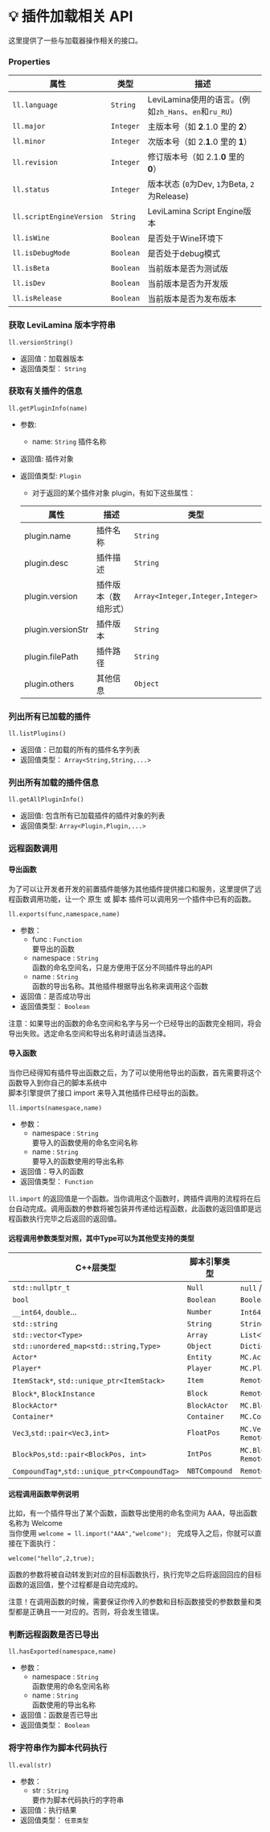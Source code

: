 # 💡 插件加载相关 API

这里提供了一些与加载器操作相关的接口。

### Properties

| 属性                     | 类型      | 描述                                                 |
| ------------------------ | --------- | ---------------------------------------------------- |
| `ll.language`            | `String`  | LeviLamina使用的语言。(例如`zh_Hans`、`en`和`ru_RU`) |
| `ll.major`               | `Integer` | 主版本号（如 **2**.1.0 里的 **2**）                  |
| `ll.minor`               | `Integer` | 次版本号（如 2.**1**.0 里的 **1**）                  |
| `ll.revision`            | `Integer` | 修订版本号（如 2.1.**0** 里的 **0**）                |
| `ll.status`              | `Integer` | 版本状态 (`0`为Dev, `1`为Beta, `2`为Release)         |
| `ll.scriptEngineVersion` | `String`  | LeviLamina Script Engine版本                         |
| `ll.isWine`              | `Boolean` | 是否处于Wine环境下                                   |
| `ll.isDebugMode`         | `Boolean` | 是否处于debug模式                                    |
| `ll.isBeta`              | `Boolean` | 当前版本是否为测试版                                 |
| `ll.isDev`               | `Boolean` | 当前版本是否为开发版                                 |
| `ll.isRelease`           | `Boolean` | 当前版本是否为发布版本                               |


### 获取 LeviLamina 版本字符串

`ll.versionString()`

- 返回值：加载器版本
- 返回值类型： `String`

### 获取有关插件的信息

`ll.getPluginInfo(name)`

- 参数:
  - name: `String`
  插件名称
- 返回值: 插件对象
- 返回值类型:  `Plugin`
  
  - 对于返回的某个插件对象 plugin，有如下这些属性：  

  | 属性              | 描述                 | 类型                             |
  | ----------------- | -------------------- | -------------------------------- |
  | plugin.name       | 插件名称             | `String`                         |
  | plugin.desc       | 插件描述             | `String`                         |
  | plugin.version    | 插件版本（数组形式） | `Array<Integer,Integer,Integer>` |
  | plugin.versionStr | 插件版本             | `String`                         |
  | plugin.filePath   | 插件路径             | `String`                         |
  | plugin.others     | 其他信息             | `Object`                         |

### 列出所有已加载的插件

`ll.listPlugins()`

- 返回值：已加载的所有的插件名字列表
- 返回值类型： `Array<String,String,...>`

### 列出所有加载的插件信息

`ll.getAllPluginInfo()`

- 返回值: 包含所有已加载插件的插件对象的列表
- 返回值类型:  `Array<Plugin,Plugin,...>`

### 远程函数调用

#### 导出函数

为了可以让开发者开发的前置插件能够为其他插件提供接口和服务，这里提供了远程函数调用功能，让一个 原生 或 脚本 插件可以调用另一个插件中已有的函数。

`ll.exports(func,namespace,name)`

- 参数：
  - func : `Function`  
    要导出的函数
  - namespace : `String`  
    函数的命名空间名，只是方便用于区分不同插件导出的API
  - name : `String`  
    函数的导出名称。其他插件根据导出名称来调用这个函数
- 返回值：是否成功导出
- 返回值类型： `Boolean`

注意：如果导出的函数的命名空间和名字与另一个已经导出的函数完全相同，将会导出失败。选定命名空间和导出名称时请适当选择。

#### 导入函数

当你已经得知有插件导出函数之后，为了可以使用他导出的函数，首先需要将这个函数导入到你自己的脚本系统中  
脚本引擎提供了接口 import 来导入其他插件已经导出的函数。

`ll.imports(namespace,name)`

- 参数：
  - namespace : `String`  
    要导入的函数使用的命名空间名称
  - name : `String`  
    要导入的函数使用的导出名称
- 返回值：导入的函数
- 返回值类型： `Function`

`ll.import` 的返回值是一个函数。当你调用这个函数时，跨插件调用的流程将在后台自动完成。调用函数的参数将被包装并传递给远程函数，此函数的返回值即是远程函数执行完毕之后返回的返回值。

#### 远程调用参数类型对照，其中Type可以为其他受支持的类型

| C++层类型                                     | 脚本引擎类型  | .NET托管类型                             | 内部类型（备注）                       |
| --------------------------------------------- | ------------- | ---------------------------------------- | -------------------------------------- |
| `std::nullptr_t`                              | `Null`        | `null` / `Nothing` / `nullptr`           | `std::nullptr_t`                       |
| `bool`                                        | `Boolean`     | `Boolean`                                | `bool`                                 |
| `__int64`, `double`...                        | `Number`      | `Int64`, `Double`...                     | `RemoteCall::NumberType`               |
| `std::string`                                 | `String`      | `String`                                 | `std::string`                          |
| `std::vector<Type>`                           | `Array`       | `List<Type>`                             | `std::vector<Type>`                    |
| `std::unordered_map<std::string,Type>`        | `Object`      | `Dictionary<String,Type>`                | `std::unordered_map<std::string,Type>` |
| `Actor*`                                      | `Entity`      | `MC.Actor`                               | `Actor*`                               |
| `Player*`                                     | `Player`      | `MC.Player`                              | `Player*`                              |
| `ItemStack*`, `std::unique_ptr<ItemStack>`    | `Item`        | `RemoteCall.ItemType`                    | `RemoteCall::ItemType`                 |
| `Block*`, `BlockInstance`                     | `Block`       | `RemoteCall.BlockType`                   | `RemoteCall::BlockType`                |
| `BlockActor*`                                 | `BlockActor`  | `MC.BlockActor`                          | `BlockActor*`                          |
| `Container*`                                  | `Container`   | `MC.Container`                           | `Container*`                           |
| `Vec3`,`std::pair<Vec3,int>`                  | `FloatPos`    | `MC.Vec3`, `RemoteCall.WorldPosType`     | `RemoteCall::WorldPosType`             |
| `BlockPos`,`std::pair<BlockPos, int>`         | `IntPos`      | `MC.BlockPos`, `RemoteCall.BlockPosType` | `RemoteCall::BlockPosType`             |
| `CompoundTag*`,`std::unique_ptr<CompoundTag>` | `NBTCompound` | `RemoteCall.NbtType`                     | `RemoteCall::NbtType`                  |

#### 远程调用函数举例说明

比如，有一个插件导出了某个函数，函数导出使用的命名空间为 AAA，导出函数名称为 Welcome  
当你使用 `welcome = ll.import("AAA","welcome"); ` 完成导入之后，你就可以直接在下面执行：

`welcome("hello",2,true);`     

函数的参数将被自动转发到对应的目标函数执行，执行完毕之后将返回回应的目标函数的返回值，整个过程都是自动完成的。  

注意！在调用函数的时候，需要保证你传入的参数和目标函数接受的参数数量和类型都是正确且一一对应的。否则，将会发生错误。

### 判断远程函数是否已导出
`ll.hasExported(namespace,name)`

- 参数：
  - namespace : `String`  
    函数使用的命名空间名称
  - name : `String`  
    函数使用的导出名称
- 返回值：函数是否已导出
- 返回值类型： `Boolean`

### 将字符串作为脚本代码执行

`ll.eval(str)`

- 参数：
  - str : `String`  
    要作为脚本代码执行的字符串
- 返回值：执行结果
- 返回值类型： `任意类型`

